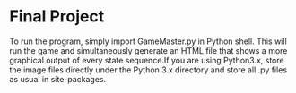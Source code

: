 Final Project
=========

To run the program, simply import GameMaster.py in Python shell.
This will run the game and simultaneously generate an HTML file that shows
a more graphical output of every state sequence.If you are using Python3.x, 
store the image files directly under the Python 3.x directory and store 
all .py files as usual in site-packages.

